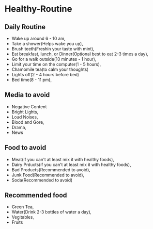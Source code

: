 # Healthy-Routine
## Daily Routine

- Wake up around 6 - 10 am,
- Take a shower(Helps wake you up),
- Brush teeth(Freshin your taste with mint),
- Eat breakfast, lunch, or Dinner(Optional best to eat 2-3 times a day),
- Go for a walk outside(10 minutes - 1 hour),
- Limit your time on the computer(1 - 5 hours),
- Chamomile tea(to calm your thoughts)
- Lights off(2 - 4 hours before bed)
- Bed time(8 - 11 pm),

## Media to avoid

- Negative Content
- Bright Lights,
- Loud Noises,
- Blood and Gore,
- Drama,
- News

## Food to avoid

- Meat(if you can't at least mix it with healthy foods),
- Dairy Prducts(if you can't at least mix it with healthy foods),
- Bad Products(Recommended to avoid),
- Junk Food(Recommended to avoid),
- Soda(Recommended to avoid)

## Recommended food

- Green Tea,
- Water(Drink 2-3 bottles of water a day),
- Vegitables,
- Fruits
